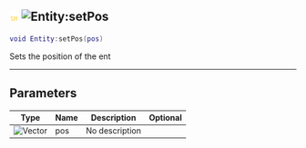 ## ![shared](../../.gitbook/assets/shared.png) ![Entity](./readme/entity "mention"):setPos

```lua
void Entity:setPos(pos)
```

Sets the position of the ent

------
## Parameters

| Type   | Name | Description | Optional |
| ------ | ---- | ----------- | -------: |
| ![Vector](./readme/vector "mention") | pos | No description |  |


